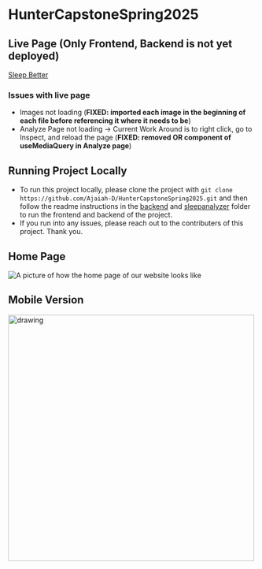 # HunterCapstoneSpring2025

## Live Page (Only Frontend, Backend is not yet deployed)
[Sleep Better](https://huntercapstonespring2025.onrender.com/analyze)

### Issues with live page
- Images not loading (**FIXED: imported each image in the beginning of each file before referencing it where it needs to be**)
- Analyze Page not loading -> Current Work Around is to right click, go to Inspect, and reload the page (**FIXED: removed OR component of useMediaQuery in Analyze page**)

## Running Project Locally
- To run this project locally, please clone the project with `git clone https://github.com/Ajaiah-D/HunterCapstoneSpring2025.git` and then follow the readme instructions in the [backend](https://github.com/Ajaiah-D/HunterCapstoneSpring2025/tree/main/backend) and [sleepanalyzer](https://github.com/Ajaiah-D/HunterCapstoneSpring2025/tree/main/sleepanalyzer) folder to run the frontend and backend of the project.
- If you run into any issues, please reach out to the contributers of this project. Thank you.

## Home Page
![A picture of how the home page of our website looks like](/sleepanalyzer/src/assets/home.gif)

<!-- ## Login Page
![A picture of how the home page of our website looks like](login.png) -->

## Mobile Version
<img src="/sleepanalyzer/src/assets/mobile.gif" alt="drawing" style="height:500px;"/>
